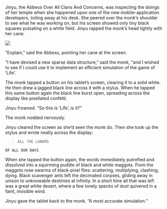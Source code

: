 Jinyu, the Abbess Over All Clans And Concerns, was inspecting the doings of her temple when she happened upon one of the new mobile-application developers, toiling away at his desk.  She peered over the monk’s shoulder to see what he was working on, but his screen showed only tiny black squares pulsating on a white field.  Jinyu rapped the monk’s head lightly with her cane.

![](/pages/case-184/Ant.jpg)

“Explain,” said the Abbess, pointing her cane at the screen.

“I have devised a new sparse data structure,” said the monk, “and I wished to see if I could use it to implement an efficient simulation of the game of ‘Life’.

The monk tapped a button on his tablet’s screen, clearing it to a solid white.  He then drew a jagged black line across it with a stylus.  When he tapped this same button again the black line burst open, spreading across the display like pixellated confetti.

Jinyu frowned.  “So this is ‘Life’, is it?”

The monk nodded nervously.

Jinyu cleared the screen as she’d seen the monk do. Then she took up the stylus and wrote neatly across the display:

>     ALL THE LABORS 
    OF ALL OUR DAYS

When she tapped the button again, the words immediately putrefied and dissolved into a squirming puddle of black and white maggots.  From the maggots rose swarms of black-pixel flies: scattering, multiplying, clashing, dying.  Black scavenger ants left the decimated corpses, gliding away in unison to unknowable destinies at infinity.  In a short time all that was left was a great white desert, where a few lonely specks of dust quivered in a faint, invisible wind.

Jinyu gave the tablet back to the monk. “A most accurate simulation.”

